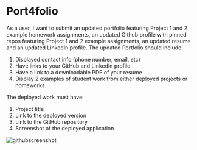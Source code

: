 # Port4folio

As a user, I want to submit an updated portfolio featuring Project 1 and 2 example homework assignments, an updated Github profile with pinned repos featuring Project 1 and 2 example assignments, an updated resume and an updated LinkedIn profile.
The updated Portfolio should include:
1. Displayed contact info (phone number, email, etc)
2. Have links to your GitHub and LinkedIn profile
3. Have a link to a downloadable PDF of your resume
4. Display 2 examples of student work from either deployed projects or homeworks.

The deployed work must have:
1. Project title
2. Link to the deployed version
3. Link to the GitHub repository
4. Screenshot of the deployed application

![githubscreenshot](https://user-images.githubusercontent.com/82125077/125380589-6a9d6e80-e360-11eb-8f7b-19d438c9b681.png)
